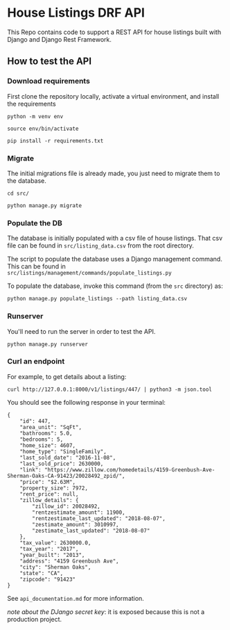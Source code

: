 # House Listings DRF API
This Repo contains code to support a REST API for house listings built with Django and Django Rest Framework.
## How to test the API

### Download requirements
First clone the repository locally, activate a virtual environment, and install the requirements
```shell
python -m venv env

source env/bin/activate

pip install -r requirements.txt
```

### Migrate
The initial migrations file is already made, you just need to migrate them to the database.
```shell
cd src/

python manage.py migrate
```

### Populate the DB

The database is initially populated with a csv file of house listings. That csv file can be found in ```src/listing_data.csv``` from the root directory.

The script to populate the database uses a Django management command. This can be found in ```src/listings/management/commands/populate_listings.py```

To populate the database, invoke this command (from the ```src``` directory) as:

```shell
python manage.py populate_listings --path listing_data.csv
```

### Runserver
You'll need to run the server in order to test the API.
```shell
python manage.py runserver
```

### Curl an endpoint

For example, to get details about a listing:
```shell
curl http://127.0.0.1:8000/v1/listings/447/ | python3 -m json.tool
```
You should see the following response in your terminal:
```shell
{
    "id": 447,
    "area_unit": "SqFt",
    "bathrooms": 5.0,
    "bedrooms": 5,
    "home_size": 4607,
    "home_type": "SingleFamily",
    "last_sold_date": "2016-11-08",
    "last_sold_price": 2630000,
    "link": "https://www.zillow.com/homedetails/4159-Greenbush-Ave-Sherman-Oaks-CA-91423/20028492_zpid/",
    "price": "$2.63M",
    "property_size": 7972,
    "rent_price": null,
    "zillow_details": {
        "zillow_id": 20028492,
        "rentzestimate_amount": 11900,
        "rentzestimate_last_updated": "2018-08-07",
        "zestimate_amount": 3010997,
        "zestimate_last_updated": "2018-08-07"
    },
    "tax_value": 2630000.0,
    "tax_year": "2017",
    "year_built": "2013",
    "address": "4159 Greenbush Ave",
    "city": "Sherman Oaks",
    "state": "CA",
    "zipcode": "91423"
}
```

See ```api_documentation.md``` for more information. 

*note about the DJango secret key*: it is exposed because this is not a production project.
